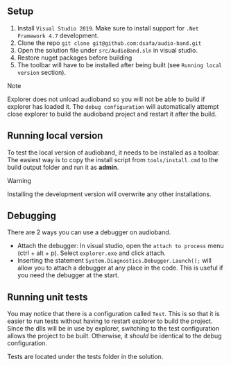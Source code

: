 ## Setup
1. Install `Visual Studio 2019`. Make sure to install support for `.Net Framework 4.7` development.
2. Clone the repo `git clone git@github.com:dsafa/audio-band.git`
3. Open the solution file under `src/AudioBand.sln` in visual studio.
4. Restore nuget packages before building
5. The toolbar will have to be installed after being built (see `Running local version` section).

> [!NOTE]
> Explorer does not unload audioband so you will not be able to build if explorer has loaded it. The `debug configuration` will automatically attempt close explorer to build the audioband project and restart it after the build.

## Running local version
To test the local version of audioband, it needs to be installed as a toolbar. The easiest way is to copy the install script from `tools/install.cmd` to the build output folder and run it as **admin**.

> [!WARNING]
> Installing the development version will overwrite any other installations.

## Debugging
There are 2 ways you can use a debugger on audioband.
- Attach the debugger: In visual studio, open the `attach to process` menu (ctrl + alt + p). Select `explorer.exe` and click attach.
- Inserting the statement `System.Diagnostics.Debugger.Launch();` will allow you to attach a debugger at any place in the code. This is useful if you need the debugger at the start.

## Running unit tests
You may notice that there is a configuration called `Test`. This is so that it is easier to run tests without having to restart explorer to build the project. Since the dlls will be in use by explorer, switching to the test configuration allows the project to be built. Otherwise, it _should_ be identical to the debug configuration.

Tests are located under the tests folder in the solution.